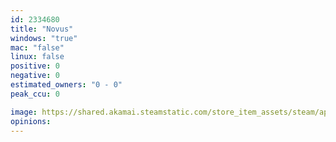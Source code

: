 ```yaml
---
id: 2334680
title: "Novus"
windows: "true"
mac: "false"
linux: false
positive: 0
negative: 0
estimated_owners: "0 - 0"
peak_ccu: 0

image: https://shared.akamai.steamstatic.com/store_item_assets/steam/apps/2334680/header.jpg?t=1680012972
opinions:
---
```

